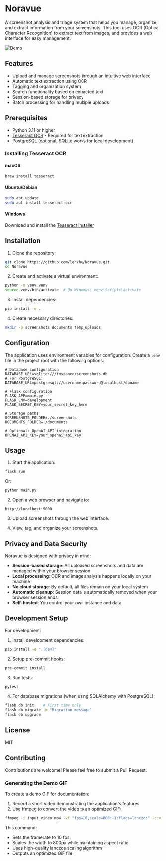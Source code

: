 # Noravue

A screenshot analysis and triage system that helps you manage, organize, and extract information from your screenshots. This tool uses OCR (Optical Character Recognition) to extract text from images, and provides a web interface for easy management.

![Demo](./.github/assets/demo.gif)

## Features

- Upload and manage screenshots through an intuitive web interface
- Automatic text extraction using OCR
- Tagging and organization system
- Search functionality based on extracted text
- Session-based storage for privacy
- Batch processing for handling multiple uploads

## Prerequisites

- Python 3.11 or higher
- [Tesseract OCR](https://github.com/tesseract-ocr/tesseract) - Required for text extraction
- PostgreSQL (optional, SQLite works for local development)

### Installing Tesseract OCR

#### macOS
```bash
brew install tesseract
```

#### Ubuntu/Debian
```bash
sudo apt update
sudo apt install tesseract-ocr
```

#### Windows
Download and install the [Tesseract installer](https://github.com/UB-Mannheim/tesseract/wiki)

## Installation

1. Clone the repository:
```bash
git clone https://github.com/lehzhu/Noravue.git
cd Noravue
```

2. Create and activate a virtual environment:
```bash
python -m venv venv
source venv/bin/activate  # On Windows: venv\Scripts\activate
```

3. Install dependencies:
```bash
pip install -e .
```

4. Create necessary directories:
```bash
mkdir -p screenshots documents temp_uploads
```

## Configuration

The application uses environment variables for configuration. Create a `.env` file in the project root with the following options:

```
# Database configuration
DATABASE_URL=sqlite:///instance/screenshots.db
# For PostgreSQL: DATABASE_URL=postgresql://username:password@localhost/dbname

# Flask configuration
FLASK_APP=main.py
FLASK_ENV=development
FLASK_SECRET_KEY=your_secret_key_here

# Storage paths
SCREENSHOTS_FOLDER=./screenshots
DOCUMENTS_FOLDER=./documents

# Optional: OpenAI API integration
OPENAI_API_KEY=your_openai_api_key
```

## Usage

1. Start the application:
```bash
flask run
```
Or:
```bash
python main.py
```

2. Open a web browser and navigate to:
```
http://localhost:5000
```

3. Upload screenshots through the web interface.

4. View, tag, and organize your screenshots.

## Privacy and Data Security

Noravue is designed with privacy in mind:

- **Session-based storage**: All uploaded screenshots and data are managed within your browser session
- **Local processing**: OCR and image analysis happens locally on your machine
- **No cloud storage**: By default, all files remain on your local system
- **Automatic cleanup**: Session data is automatically removed when your browser session ends
- **Self-hosted**: You control your own instance and data

## Development Setup

For development:

1. Install development dependencies:
```bash
pip install -e ".[dev]"
```

2. Setup pre-commit hooks:
```bash
pre-commit install
```

3. Run tests:
```bash
pytest
```

4. For database migrations (when using SQLAlchemy with PostgreSQL):
```bash
flask db init    # First time only
flask db migrate -m "Migration message"
flask db upgrade
```

## License

MIT

## Contributing

Contributions are welcome! Please feel free to submit a Pull Request.

### Generating the Demo GIF

To create a demo GIF for documentation:

1. Record a short video demonstrating the application's features
2. Use ffmpeg to convert the video to an optimized GIF:

```bash
ffmpeg -i input_video.mp4 -vf "fps=10,scale=800:-1:flags=lanczos" -c:v gif -f gif ./.github/assets/demo.gif
```

This command:
- Sets the framerate to 10 fps
- Scales the width to 800px while maintaining aspect ratio
- Uses high-quality lanczos scaling algorithm
- Outputs an optimized GIF file

